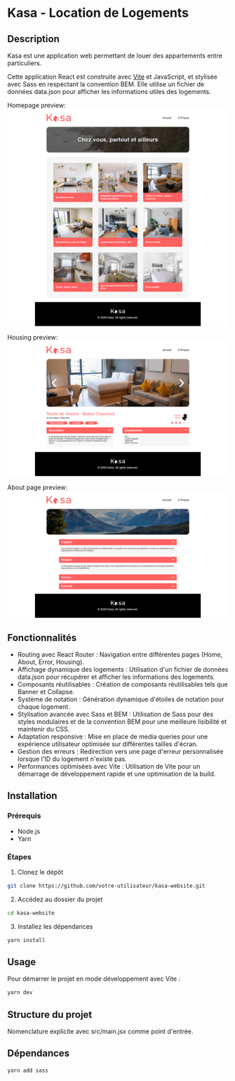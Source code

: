 # Kasa - Location de Logements

## Description

Kasa est une application web permettant de louer des appartements entre particuliers.

Cette application React est construite avec [Vite](https://vitejs.dev/) et JavaScript, et stylisée avec Sass en respectant la convention BEM. Elle utilise un fichier de données data.json pour afficher les informations utiles des logements.

Homepage preview:
![alt text](public/homepagePreview.png)

Housing preview:
![alt text](public/housingPreview.png)

About page preview:
![alt text](public/aboutPagePreview.png)

## Fonctionnalités

- Routing avec React Router : Navigation entre différentes pages (Home, About, Error, Housing).
- Affichage dynamique des logements : Utilisation d'un fichier de données data.json pour récupérer et afficher les informations des logements.
- Composants réutilisables : Création de composants réutilisables tels que Banner et Collapse.
- Système de notation : Génération dynamique d'étoiles de notation pour chaque logement.
- Stylisation avancée avec Sass et BEM : Utilisation de Sass pour des styles modulaires et de la convention BEM pour une meilleure lisibilité et maintenir du CSS.
- Adaptation responsive : Mise en place de media queries pour une expérience utilisateur optimisée sur différentes tailles d'écran.
- Gestion des erreurs : Redirection vers une page d'erreur personnalisée lorsque l'ID du logement n'existe pas.
- Performances optimisées avec Vite : Utilisation de Vite pour un démarrage de développement rapide et une optimisation de la build.

## Installation

### Prérequis

- Node.js
- Yarn

### Étapes

1. Clonez le dépôt

```bash
git clone https://github.com/votre-utilisateur/kasa-website.git
```

2. Accédez au dossier du projet

```bash
cd kasa-website
```

3. Installez les dépendances

```bash
yarn install
```

## Usage

Pour démarrer le projet en mode développement avec Vite :

```bash
yarn dev
```

## Structure du projet

Nomenclature explicite avec src/main.jsx comme point d'entrée.

## Dépendances

```bash
yarn add sass
```

